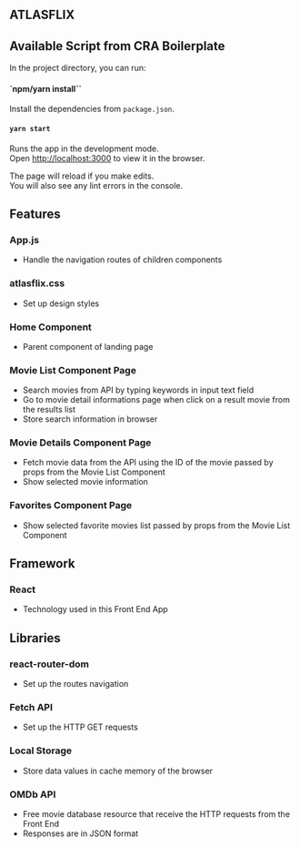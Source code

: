 ## ATLASFLIX

## Available Script from CRA Boilerplate

In the project directory, you can run:

#### `npm/yarn install``

Install the dependencies from `package.json`.

#### `yarn start`

Runs the app in the development mode.<br />
Open [http://localhost:3000](http://localhost:3000) to view it in the browser.

The page will reload if you make edits.<br />
You will also see any lint errors in the console.

## Features

### App.js

- Handle the navigation routes of children components

### atlasflix.css

- Set up design styles

### Home Component

- Parent component of landing page

### Movie List Component Page

- Search movies from API by typing keywords in input text field
- Go to movie detail informations page when click on a result movie from the results list
- Store search information in browser

### Movie Details Component Page

- Fetch movie data from the API using the ID of the movie passed by props from the Movie List Component
- Show selected movie information

### Favorites Component Page

- Show selected favorite movies list passed by props from the Movie List Component

## Framework

### React

- Technology used in this Front End App

## Libraries

### react-router-dom

- Set up the routes navigation

### Fetch API

- Set up the HTTP GET requests

### Local Storage

- Store data values in cache memory of the browser

### OMDb API

- Free movie database resource that receive the HTTP requests from the Front End
- Responses are in JSON format
